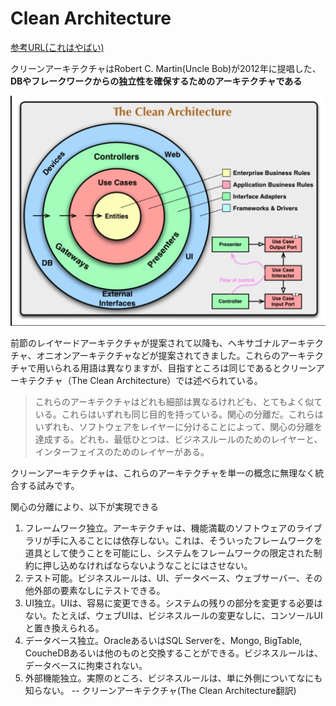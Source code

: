 # Clean Architecture

[参考URL(これはやばい)](https://gist.github.com/mpppk/609d592f25cab9312654b39f1b357c60)

クリーンアーキテクチャはRobert C. Martin(Uncle Bob)が2012年に提唱した、**DBやフレークワークからの独立性を確保するためのアーキテクチャである**

![クリーンアーキテクチャ](image/cleanarchitecture.png)

前節のレイヤードアーキテクチャが提案されて以降も、ヘキサゴナルアーキテクチャ、オニオンアーキテクチャなどが提案されてきました。これらのアーキテクチャで用いられる用語は異なりますが、目指すところは同じであるとクリーンアーキテクチャ（The Clean Architecture）では述べられている。

>これらのアーキテクチャはどれも細部は異なるけれども、とてもよく似ている。これらはいずれも同じ目的を持っている。関心の分離だ。これらはいずれも、ソフトウェアをレイヤーに分けることによって、関心の分離を達成する。どれも、最低ひとつは、ビジネスルールのためのレイヤーと、インターフェイスのためのレイヤーがある。

クリーンアーキテクチャは、これらのアーキテクチャを単一の概念に無理なく統合する試みです。

関心の分離により、以下が実現できる

1. フレームワーク独立。アーキテクチャは、機能満載のソフトウェアのライブラリが手に入ることには依存しない。これは、そういったフレームワークを道具として使うことを可能にし、システムをフレームワークの限定された制約に押し込めなければならないようなことにはさせない。
2. テスト可能。ビジネスルールは、UI、データベース、ウェブサーバー、その他外部の要素なしにテストできる。
3. UI独立。UIは、容易に変更できる。システムの残りの部分を変更する必要はない。たとえば、ウェブUIは、ビジネスルールの変更なしに、コンソールUIと置き換えられる。
4. データベース独立。OracleあるいはSQL Serverを、Mongo, BigTable, CoucheDBあるいは他のものと交換することができる。ビジネスルールは、データベースに拘束されない。
5. 外部機能独立。実際のところ、ビジネスルールは、単に外側についてなにも知らない。 -- クリーンアーキテクチャ(The Clean Architecture翻訳)


